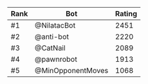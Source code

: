 Rank|Bot|Rating
---|---|---
#1|@NilatacBot|2451
#2|@anti-bot|2220
#3|@CatNail|2089
#4|@pawnrobot|1913
#5|@MinOpponentMoves|1068
